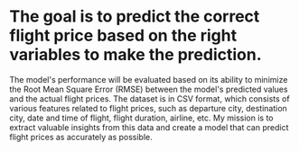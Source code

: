 # The goal is to predict the correct flight price based on the right variables to make the prediction. 
The model's performance will be evaluated based on its ability to minimize the Root Mean Square Error (RMSE) between the model's predicted values and the actual flight prices.
The dataset is in CSV format, which consists of various features related to flight prices, such as departure city, destination city, date and time of flight, flight duration, airline, etc. 
My mission is to extract valuable insights from this data and create a model that can predict flight prices as accurately as possible.
